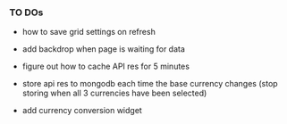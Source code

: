### TO DOs

- how to save grid settings on refresh

- add backdrop when page is waiting for data

- figure out how to cache API res for 5 minutes

- store api res to mongodb each time the base currency changes (stop storing when all 3 currencies have been selected)

- add currency conversion widget
